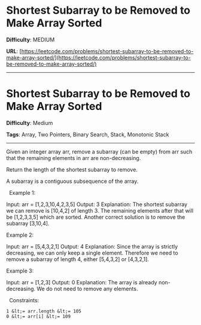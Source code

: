 # Shortest Subarray to be Removed to Make Array Sorted

**Difficulty**: MEDIUM

**URL**: [https://leetcode.com/problems/shortest-subarray-to-be-removed-to-make-array-sorted/](https://leetcode.com/problems/shortest-subarray-to-be-removed-to-make-array-sorted/)

---

# Shortest Subarray to be Removed to Make Array Sorted

**Difficulty**: Medium

**Tags**: Array, Two Pointers, Binary Search, Stack, Monotonic Stack

---

Given an integer array arr, remove a subarray (can be empty) from arr such that the remaining elements in arr are non-decreasing.

Return the length of the shortest subarray to remove.

A subarray is a contiguous subsequence of the array.

&nbsp;
Example 1:


Input: arr = [1,2,3,10,4,2,3,5]
Output: 3
Explanation: The shortest subarray we can remove is [10,4,2] of length 3. The remaining elements after that will be [1,2,3,3,5] which are sorted.
Another correct solution is to remove the subarray [3,10,4].


Example 2:


Input: arr = [5,4,3,2,1]
Output: 4
Explanation: Since the array is strictly decreasing, we can only keep a single element. Therefore we need to remove a subarray of length 4, either [5,4,3,2] or [4,3,2,1].


Example 3:


Input: arr = [1,2,3]
Output: 0
Explanation: The array is already non-decreasing. We do not need to remove any elements.


&nbsp;
Constraints:


	1 &lt;= arr.length &lt;= 105
	0 &lt;= arr[i] &lt;= 109



